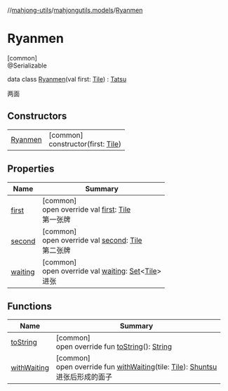 //[mahjong-utils](../../../index.md)/[mahjongutils.models](../index.md)/[Ryanmen](index.md)

# Ryanmen

[common]\
@Serializable

data class [Ryanmen](index.md)(val first: [Tile](../-tile/index.md)) : [Tatsu](../-tatsu/index.md)

两面

## Constructors

| | |
|---|---|
| [Ryanmen](-ryanmen.md) | [common]<br>constructor(first: [Tile](../-tile/index.md)) |

## Properties

| Name | Summary |
|---|---|
| [first](first.md) | [common]<br>open override val [first](first.md): [Tile](../-tile/index.md)<br>第一张牌 |
| [second](second.md) | [common]<br>open override val [second](second.md): [Tile](../-tile/index.md)<br>第二张牌 |
| [waiting](waiting.md) | [common]<br>open override val [waiting](waiting.md): [Set](https://kotlinlang.org/api/latest/jvm/stdlib/kotlin.collections/-set/index.html)&lt;[Tile](../-tile/index.md)&gt;<br>进张 |

## Functions

| Name | Summary |
|---|---|
| [toString](to-string.md) | [common]<br>open override fun [toString](to-string.md)(): [String](https://kotlinlang.org/api/latest/jvm/stdlib/kotlin/-string/index.html) |
| [withWaiting](with-waiting.md) | [common]<br>open override fun [withWaiting](with-waiting.md)(tile: [Tile](../-tile/index.md)): [Shuntsu](../-shuntsu/index.md)<br>进张后形成的面子 |
